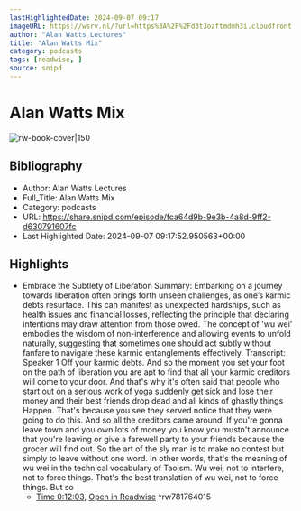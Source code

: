 ```yaml
---
lastHighlightedDate: 2024-09-07 09:17
imageURL: https://wsrv.nl/?url=https%3A%2F%2Fd3t3ozftmdmh3i.cloudfront.net%2Fproduction%2Fpodcast_uploaded_nologo%2F16017772%2F16017772-1679554236675-9645406d8213f.jpg&w=100&h=100
author: "Alan Watts Lectures"
title: "Alan Watts Mix"
category: podcasts
tags: [readwise, ]
source: snipd
---
```

# Alan Watts Mix

![rw-book-cover|150](https://wsrv.nl/?url=https%3A%2F%2Fd3t3ozftmdmh3i.cloudfront.net%2Fproduction%2Fpodcast_uploaded_nologo%2F16017772%2F16017772-1679554236675-9645406d8213f.jpg&w=100&h=100)

## Bibliography
- Author: Alan Watts Lectures
- Full_Title: Alan Watts Mix
- Category: podcasts
- URL: https://share.snipd.com/episode/fca64d9b-9e3b-4a8d-9ff2-d630791607fc
- Last Highlighted Date: 2024-09-07 09:17:52.950563+00:00

## Highlights
- Embrace the Subtlety of Liberation
  Summary:
  Embarking on a journey towards liberation often brings forth unseen challenges, as one’s karmic debts resurface.
  This can manifest as unexpected hardships, such as health issues and financial losses, reflecting the principle that declaring intentions may draw attention from those owed. The concept of 'wu wei' embodies the wisdom of non-interference and allowing events to unfold naturally, suggesting that sometimes one should act subtly without fanfare to navigate these karmic entanglements effectively.
  Transcript:
  Speaker 1
  Off your karmic debts. And so the moment you set your foot on the path of liberation you are apt to find that all your karmic creditors will come to your door. And that's why it's often said that people who start out on a serious work of yoga suddenly get sick and lose their money and their best friends drop dead and all kinds of ghastly things Happen. That's because you see they served notice that they were going to do this. And so all the creditors came around. If you're gonna leave town and you own lots of money you know you mustn't announce that you're leaving or give a farewell party to your friends because the grocer will find out. So the art of the sly man is to make no contest but simply to leave without one word. In other words, that's the meaning of wu wei in the technical vocabulary of Taoism. Wu wei, not to interfere, not to force things. That's the best translation of wu wei, not to force things. But so
    - [Time 0:12:03](https://share.snipd.com/snip/f3ba854e-0bf7-4d33-8d03-602c70509692), [Open in Readwise](https://readwise.io/open/781764015)
^rw781764015


